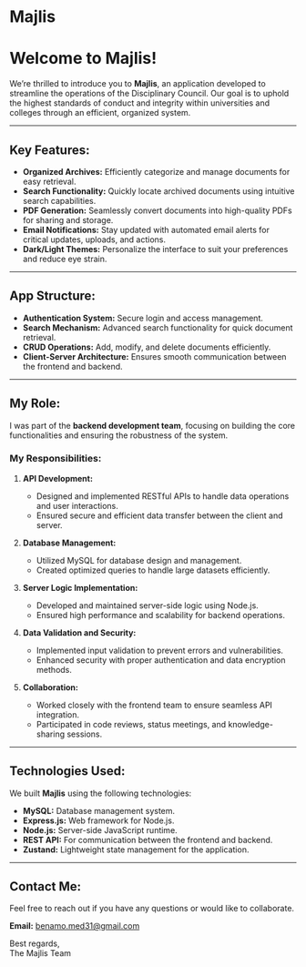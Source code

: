 # Majlis
# Welcome to Majlis!  

We’re thrilled to introduce you to **Majlis**, an application developed to streamline the operations of the Disciplinary Council. Our goal is to uphold the highest standards of conduct and integrity within universities and colleges through an efficient, organized system.  

---

## Key Features:  
- **Organized Archives:** Efficiently categorize and manage documents for easy retrieval.  
- **Search Functionality:** Quickly locate archived documents using intuitive search capabilities.  
- **PDF Generation:** Seamlessly convert documents into high-quality PDFs for sharing and storage.  
- **Email Notifications:** Stay updated with automated email alerts for critical updates, uploads, and actions.  
- **Dark/Light Themes:** Personalize the interface to suit your preferences and reduce eye strain.  

---

## App Structure:  
- **Authentication System:** Secure login and access management.  
- **Search Mechanism:** Advanced search functionality for quick document retrieval.  
- **CRUD Operations:** Add, modify, and delete documents efficiently.  
- **Client-Server Architecture:** Ensures smooth communication between the frontend and backend.  

---

## My Role:  
I was part of the **backend development team**, focusing on building the core functionalities and ensuring the robustness of the system.  

### My Responsibilities:  
1. **API Development:**  
   - Designed and implemented RESTful APIs to handle data operations and user interactions.  
   - Ensured secure and efficient data transfer between the client and server.  

2. **Database Management:**  
   - Utilized MySQL for database design and management.  
   - Created optimized queries to handle large datasets efficiently.  

3. **Server Logic Implementation:**  
   - Developed and maintained server-side logic using Node.js.  
   - Ensured high performance and scalability for backend operations.  

4. **Data Validation and Security:**  
   - Implemented input validation to prevent errors and vulnerabilities.  
   - Enhanced security with proper authentication and data encryption methods.  

5. **Collaboration:**  
   - Worked closely with the frontend team to ensure seamless API integration.  
   - Participated in code reviews, status meetings, and knowledge-sharing sessions.  

---

## Technologies Used:  
We built **Majlis** using the following technologies:  
- **MySQL:** Database management system.  
- **Express.js:** Web framework for Node.js.  
- **Node.js:** Server-side JavaScript runtime.  
- **REST API:** For communication between the frontend and backend.  
- **Zustand:** Lightweight state management for the application.  

---

## Contact Me:  
Feel free to reach out if you have any questions or would like to collaborate.  

**Email:** benamo.med31@gmail.com  

Best regards,  
The Majlis Team 
